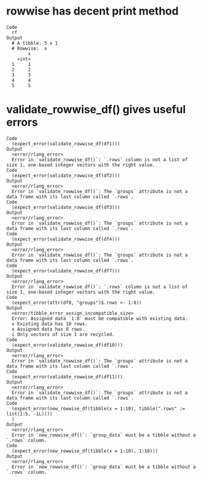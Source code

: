 # rowwise has decent print method

    Code
      rf
    Output
      # A tibble: 5 x 1
      # Rowwise:  x
            x
        <int>
      1     1
      2     2
      3     3
      4     4
      5     5

# validate_rowwise_df() gives useful errors

    Code
      (expect_error(validate_rowwise_df(df1)))
    Output
      <error/rlang_error>
      Error in `validate_rowwise_df()`: `.rows` column is not a list of size 1, one-based integer vectors with the right value.
    Code
      (expect_error(validate_rowwise_df(df2)))
    Output
      <error/rlang_error>
      Error in `validate_rowwise_df()`: The `groups` attribute is not a data frame with its last column called `.rows`.
    Code
      (expect_error(validate_rowwise_df(df3)))
    Output
      <error/rlang_error>
      Error in `validate_rowwise_df()`: The `groups` attribute is not a data frame with its last column called `.rows`.
    Code
      (expect_error(validate_rowwise_df(df4)))
    Output
      <error/rlang_error>
      Error in `validate_rowwise_df()`: The `groups` attribute is not a data frame with its last column called `.rows`.
    Code
      (expect_error(validate_rowwise_df(df7)))
    Output
      <error/rlang_error>
      Error in `validate_rowwise_df()`: `.rows` column is not a list of size 1, one-based integer vectors with the right value.
    Code
      (expect_error(attr(df8, "groups")$.rows <- 1:8))
    Output
      <error/tibble_error_assign_incompatible_size>
      Error: Assigned data `1:8` must be compatible with existing data.
      x Existing data has 10 rows.
      x Assigned data has 8 rows.
      i Only vectors of size 1 are recycled.
    Code
      (expect_error(validate_rowwise_df(df10)))
    Output
      <error/rlang_error>
      Error in `validate_rowwise_df()`: The `groups` attribute is not a data frame with its last column called `.rows`.
    Code
      (expect_error(validate_rowwise_df(df11)))
    Output
      <error/rlang_error>
      Error in `validate_rowwise_df()`: The `groups` attribute is not a data frame with its last column called `.rows`.
    Code
      (expect_error(new_rowwise_df(tibble(x = 1:10), tibble(".rows" := list(1:5, -1L))))
      )
    Output
      <error/rlang_error>
      Error in `new_rowwise_df()`: `group_data` must be a tibble without a `.rows` column.
    Code
      (expect_error(new_rowwise_df(tibble(x = 1:10), 1:10)))
    Output
      <error/rlang_error>
      Error in `new_rowwise_df()`: `group_data` must be a tibble without a `.rows` column.

